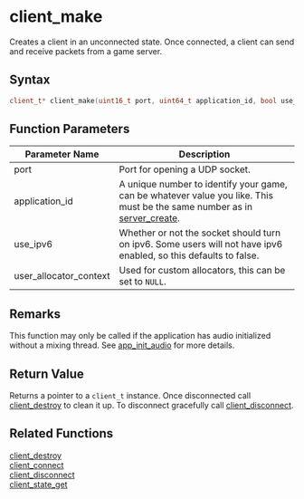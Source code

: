 # client_make

Creates a client in an unconnected state. Once connected, a client can send and receive packets from a game server.

## Syntax

```cpp
client_t* client_make(uint16_t port, uint64_t application_id, bool use_ipv6 = false, void* user_allocator_context = NULL);
```

## Function Parameters

Parameter Name | Description
--- | ---
port | Port for opening a UDP socket.
application_id | A unique number to identify your game, can be whatever value you like. This must be the same number as in [server_create](https://github.com/RandyGaul/cute_framework/blob/master/docs/networking/server/server_create.md).
use_ipv6 | Whether or not the socket should turn on ipv6. Some users will not have ipv6 enabled, so this defaults to false.
user_allocator_context | Used for custom allocators, this can be set to `NULL`.

## Remarks

This function may only be called if the application has audio initialized without a mixing thread. See [app_init_audio](https://github.com/RandyGaul/cute_framework/blob/master/docs/app/app_init_audio.md) for more details.

## Return Value

Returns a pointer to a `client_t` instance. Once disconnected call [client_destroy](https://github.com/RandyGaul/cute_framework/blob/master/docs/networking/client/client_destroy.md) to clean it up. To disconnect gracefully call [client_disconnect](https://github.com/RandyGaul/cute_framework/blob/master/docs/networking/client/client_disconnect.md).

## Related Functions

[client_destroy](https://github.com/RandyGaul/cute_framework/blob/master/docs/networking/client/client_destroy.md)  
[client_connect](https://github.com/RandyGaul/cute_framework/blob/master/docs/networking/client/client_connect.md)  
[client_disconnect](https://github.com/RandyGaul/cute_framework/blob/master/docs/networking/client/client_disconnect.md)  
[client_state_get](https://github.com/RandyGaul/cute_framework/blob/master/docs/networking/client/client_state_get.md)  
